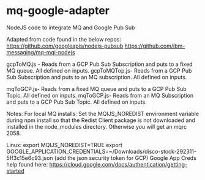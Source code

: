 # mq-google-adapter
NodeJS code to integrate MQ and Google Pub Sub

Adapted from code found in the below repos:
https://github.com/googleapis/nodejs-pubsub
https://github.com/ibm-messaging/mq-mqi-nodejs

gcpToMQ.js - Reads from a GCP Pub Sub Subscription and puts to a fixed MQ queue. All defined on inputs.
gcpToMQTop.js- Reads from a GCP Pub Sub Subscription and puts to an MQ subscription. All defined on inputs.

mqToGCP.js- Reads from a fixed MQ queue and puts to a GCP Pub Sub Topic. All defined on inputs.
mqToGCP.js- Reads from an MQ Subscription and puts to a GCP Pub Sub Topic. All defined on inputs.

Notes:
For local MQ installs:
Set the MQIJS_NOREDIST environment variable during npm install so that the Redist Client package is not downloaded and installed in the node_modules directory.
Otherwise you will get an mqrc 2058.

Linux:
export MQIJS_NOREDIST=TRUE
export GOOGLE_APPLICATION_CREDENTIALS=~/Downloads/disco-stock-292311-5ff3c15e6c93.json (add the json security token for GCP)
Google App Creds help found here: https://cloud.google.com/docs/authentication/getting-started

